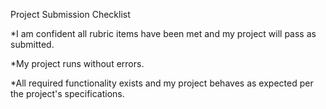 Project Submission Checklist

*I am confident all rubric items have been met and my project will pass as submitted.

*My project runs without errors.

*All required functionality exists and my project behaves as expected per the project's specifications.
